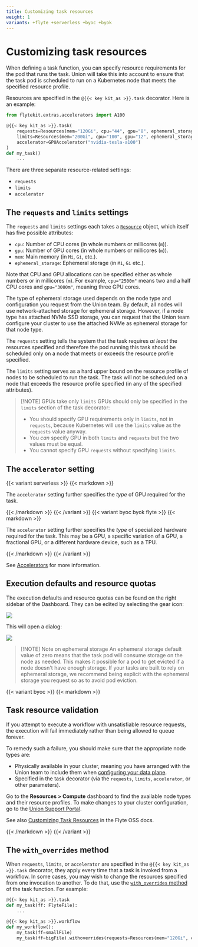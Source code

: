 ```yaml
---
title: Customizing task resources
weight: 1
variants: +flyte +serverless +byoc +byok
---
```


# Customizing task resources

When defining a task function, you can specify resource requirements for the pod that runs the task.
Union will take this into account to ensure that the task pod is scheduled to run on a Kubernetes node that meets the specified resource profile.

Resources are specified in the `@{{< key kit_as >}}.task` decorator. Here is an example:

```python
from flytekit.extras.accelerators import A100

@{{< key kit_as >}}.task(
    requests=Resources(mem="120Gi", cpu="44", gpu="8", ephemeral_storage="100Gi"),
    limits=Resources(mem="200Gi", cpu="100", gpu="12", ephemeral_storage="200Gi"),
    accelerator=GPUAccelerator("nvidia-tesla-a100")
)
def my_task()
    ...
```

There are three separate resource-related settings:

* `requests`
* `limits`
* `accelerator`

## The `requests` and `limits` settings

The `requests` and `limits` settings each takes a [`Resource`](https://docs.flyte.org/en/latest/api/flytekit/generated/flytekit.Resources.html#flytekit-resources) object, which itself has five possible attributes:

* `cpu`: Number of CPU cores (in whole numbers or millicores (`m`)).
* `gpu`: Number of GPU cores (in whole numbers or millicores (`m`)).
* `mem`: Main memory (in `Mi`, `Gi`, etc.).
* `ephemeral_storage`: Ephemeral storage (in `Mi`, `Gi` etc.).

Note that CPU and GPU allocations can be specified either as whole numbers or in millicores (`m`). For example, `cpu="2500m"` means two and a half CPU cores and `gpu="3000m"`, meaning three GPU cores.

The type of ephemeral storage used depends on the node type and configuration you request from the Union team. By default, all nodes will use network-attached storage for ephemeral storage. However, if a node type has attached NVMe SSD storage, you can request that the Union team configure your cluster to use the attached NVMe as ephemeral storage for that node type.

The `requests` setting tells the system that the task requires _at least_ the resources specified and therefore the pod running this task should be scheduled only on a node that meets or exceeds the resource profile specified.

The `limits` setting serves as a hard upper bound on the resource profile of nodes to be scheduled to run the task.
The task will not be scheduled on a node that exceeds the resource profile specified (in any of the specified attributes).

> [!NOTE] GPUs take only `limits`
> GPUs should only be specified in the `limits` section of the task decorator:
>   * You should specify GPU requirements only in `limits`, not in `requests`, because Kubernetes will use the `limits` value as the `requests` value anyway.
>   * You _can_ specify GPU in both `limits` and `requests` but the two values must be equal.
>   * You cannot specify GPU `requests` without specifying `limits`.

## The `accelerator` setting

{{< variant serverless >}}
{{< markdown >}}

The `accelerator` setting further specifies the *type* of GPU required for the task.

{{< /markdown >}}
{{< /variant >}}
{{< variant byoc byok flyte >}}
{{< markdown >}}

The `accelerator` setting further specifies the *type* of specialized hardware required for the task.
This may be a GPU, a specific variation of a GPU, a fractional GPU, or a different hardware device, such as a TPU.

{{< /markdown >}}
{{< /variant >}}

See [Accelerators](./accelerators.md) for more information.

## Execution defaults and resource quotas

The execution defaults and resource quotas can be found on the right sidebar of the Dashboard.
They can be edited by selecting the gear icon:

![](/_static/images/user-guide/core-concepts/tasks/task-hardware-environment/customizing-task-resources/execution-defaults-gear.png)

This will open a dialog:

![](/_static/images/user-guide/core-concepts/tasks/task-hardware-environment/customizing-task-resources/execution-defaults-dialog.png)

> [!NOTE] Note on ephemeral storage
> An ephemeral storage default value of zero means that the task pod will consume storage on the node as needed.
> This makes it possible for a pod to get evicted if a node doesn't have enough storage. If your tasks are built to rely on
> ephemeral storage, we recommend being explicit with the ephemeral storage you request so as to avoid pod eviction.

{{< variant byoc >}}
{{< markdown >}}

## Task resource validation

If you attempt to execute a workflow with unsatisfiable resource requests, the execution will fail immediately rather than being allowed to queue forever.

To remedy such a failure, you should make sure that the appropriate node types are:
* Physically available in your cluster, meaning you have arranged with the Union team to include them when [configuring your data plane](../../../data-plane-setup/configuring-your-data-plane.md).
* Specified in the task decorator (via the `requests`, `limits`, `accelerator`, or other parameters).

Go to the **Resources > Compute** dashboard to find the available node types and their resource profiles.
To make changes to your cluster configuration, go to the [Union Support Portal](https://get.support.union.ai/servicedesk/customer/portal/1/group/6/create/30).

See also [Customizing Task Resources](https://docs.flyte.org/en/latest/deployment/configuration/customizable_resources.html#task-resources) in the Flyte OSS docs.

{{< /markdown >}}
{{< /variant >}}

## The `with_overrides` method

When `requests`, `limits`, or `accelerator` are specified in the `@{{< key kit_as >}}.task` decorator, they apply every time that a task is invoked from a workflow.
In some cases, you may wish to change the resources specified from one invocation to another.
To do that, use the [`with_overrides` method](https://docs.flyte.org/en/latest/flytesnacks/examples/productionizing/customizing_resources.html#resource-with-overrides) of the task function.
For example:

```python
@{{< key kit_as >}}.task
def my_task(ff: FlyteFile):
    ...

@{{< key kit_as >}}.workflow
def my_workflow():
    my_task(ff=smallFile)
    my_task(ff=bigFile).withoverrides(requests=Resources(mem="120Gi", cpu="10"))
```
